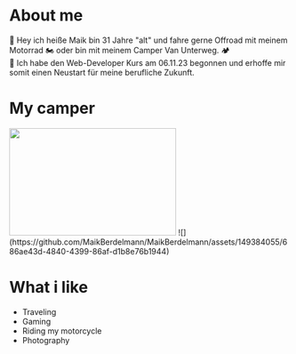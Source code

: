 # About me

🤙 Hey ich heiße Maik bin 31 Jahre "alt" und fahre gerne Offroad mit meinem Motorrad 🏍️ oder bin mit meinem Camper Van Unterweg. 🏕️  
🤖 Ich habe den Web-Developer Kurs am 06.11.23 begonnen und erhoffe mir somit einen Neustart für meine berufliche Zukunft.




# My camper
<img src="https://github.com/MaikBerdelmann/MaikBerdelmann/assets/149384055/058598cb-a215-43e4-8da5-ab72f56d9d31" width="300" height="193"> 
![](https://github.com/MaikBerdelmann/MaikBerdelmann/assets/149384055/686ae43d-4840-4399-86af-d1b8e76b1944)


# What i like


- Traveling
- Gaming
- Riding my motorcycle
- Photography                                   
